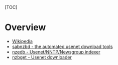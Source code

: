 [TOC]

# Overview
- [Wikipedia](https://en.wikipedia.org/wiki/Usenet)
- [sabnzbd - the automated usenet download tools](https://github.com/sabnzbd/sabnzbd)
- [nzedb - Usenet/NNTP/Newsgroup indexer](https://github.com/nZEDb/nZEDb)
- [nzbget - Usenet downloader](https://github.com/nzbget/nzbget)
